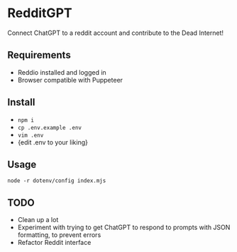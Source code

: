 # RedditGPT
Connect ChatGPT to a reddit account and contribute to the Dead Internet!

## Requirements
 - Reddio installed and logged in
 - Browser compatible with Puppeteer

## Install
 - `npm i`
 - `cp .env.example .env`
 - `vim .env`
 - {edit .env to your liking}

## Usage
`node -r dotenv/config index.mjs`

## TODO
 - Clean up a lot
 - Experiment with trying to get ChatGPT to respond to prompts with JSON formatting, to prevent errors
 - Refactor Reddit interface
